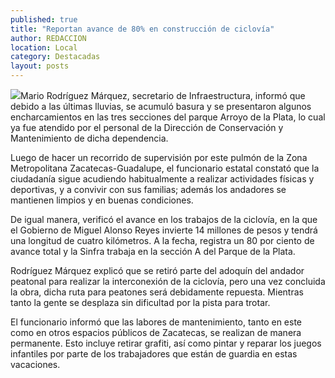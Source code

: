 ```yaml
---
published: true
title: "Reportan avance de 80% en construcción de ciclovía"
author: REDACCION
location: Local
category: Destacadas
layout: posts
---
```


![](http://i.imgur.com/aXBOP6Gm.jpg)Mario Rodríguez Márquez, secretario de Infraestructura, informó que debido a las últimas lluvias, se acumuló basura y se presentaron algunos encharcamientos en las tres secciones del parque Arroyo de la Plata, lo cual ya fue atendido por el personal de la Dirección de Conservación y Mantenimiento de dicha dependencia.

Luego de hacer un recorrido de supervisión por este pulmón de la Zona Metropolitana Zacatecas-Guadalupe, el funcionario estatal constató que la ciudadanía sigue acudiendo habitualmente a realizar actividades físicas y deportivas, y a convivir con sus familias; además los andadores se mantienen limpios y en buenas condiciones.

De igual manera, verificó el avance en los trabajos de la ciclovía, en la que el Gobierno de Miguel Alonso Reyes invierte 14 millones de pesos y tendrá una longitud de cuatro kilómetros. A la fecha, registra un 80 por ciento de avance total y la Sinfra trabaja en la sección A del Parque de la Plata. 

Rodríguez Márquez explicó que se retiró parte del adoquín del andador peatonal para realizar la interconexión de la ciclovía, pero una vez concluida la obra, dicha ruta para peatones será debidamente repuesta. Mientras tanto la gente se desplaza sin dificultad por la pista para trotar.

El funcionario informó que las labores de mantenimiento, tanto en este como en otros espacios públicos de Zacatecas, se realizan de manera permanente. Esto incluye retirar grafiti, así como pintar y reparar los juegos infantiles por parte de los trabajadores que están de guardia en estas vacaciones. 

